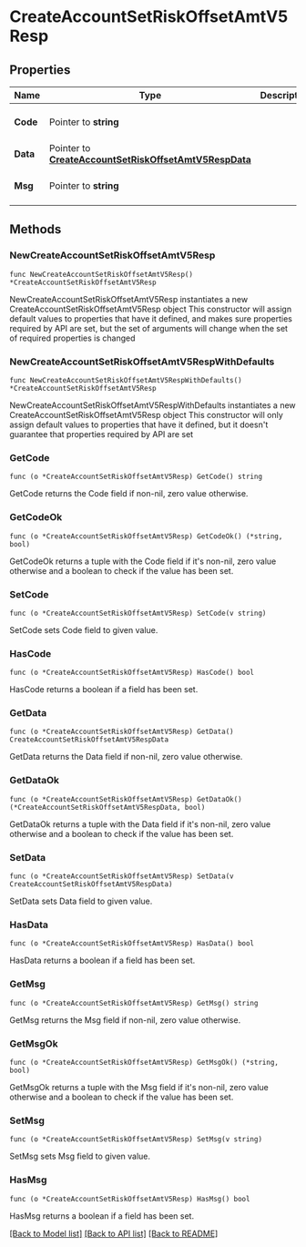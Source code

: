 # CreateAccountSetRiskOffsetAmtV5Resp

## Properties

Name | Type | Description | Notes
------------ | ------------- | ------------- | -------------
**Code** | Pointer to **string** |  | [optional] [default to ""]
**Data** | Pointer to [**CreateAccountSetRiskOffsetAmtV5RespData**](CreateAccountSetRiskOffsetAmtV5RespData.md) |  | [optional] 
**Msg** | Pointer to **string** |  | [optional] [default to ""]

## Methods

### NewCreateAccountSetRiskOffsetAmtV5Resp

`func NewCreateAccountSetRiskOffsetAmtV5Resp() *CreateAccountSetRiskOffsetAmtV5Resp`

NewCreateAccountSetRiskOffsetAmtV5Resp instantiates a new CreateAccountSetRiskOffsetAmtV5Resp object
This constructor will assign default values to properties that have it defined,
and makes sure properties required by API are set, but the set of arguments
will change when the set of required properties is changed

### NewCreateAccountSetRiskOffsetAmtV5RespWithDefaults

`func NewCreateAccountSetRiskOffsetAmtV5RespWithDefaults() *CreateAccountSetRiskOffsetAmtV5Resp`

NewCreateAccountSetRiskOffsetAmtV5RespWithDefaults instantiates a new CreateAccountSetRiskOffsetAmtV5Resp object
This constructor will only assign default values to properties that have it defined,
but it doesn't guarantee that properties required by API are set

### GetCode

`func (o *CreateAccountSetRiskOffsetAmtV5Resp) GetCode() string`

GetCode returns the Code field if non-nil, zero value otherwise.

### GetCodeOk

`func (o *CreateAccountSetRiskOffsetAmtV5Resp) GetCodeOk() (*string, bool)`

GetCodeOk returns a tuple with the Code field if it's non-nil, zero value otherwise
and a boolean to check if the value has been set.

### SetCode

`func (o *CreateAccountSetRiskOffsetAmtV5Resp) SetCode(v string)`

SetCode sets Code field to given value.

### HasCode

`func (o *CreateAccountSetRiskOffsetAmtV5Resp) HasCode() bool`

HasCode returns a boolean if a field has been set.

### GetData

`func (o *CreateAccountSetRiskOffsetAmtV5Resp) GetData() CreateAccountSetRiskOffsetAmtV5RespData`

GetData returns the Data field if non-nil, zero value otherwise.

### GetDataOk

`func (o *CreateAccountSetRiskOffsetAmtV5Resp) GetDataOk() (*CreateAccountSetRiskOffsetAmtV5RespData, bool)`

GetDataOk returns a tuple with the Data field if it's non-nil, zero value otherwise
and a boolean to check if the value has been set.

### SetData

`func (o *CreateAccountSetRiskOffsetAmtV5Resp) SetData(v CreateAccountSetRiskOffsetAmtV5RespData)`

SetData sets Data field to given value.

### HasData

`func (o *CreateAccountSetRiskOffsetAmtV5Resp) HasData() bool`

HasData returns a boolean if a field has been set.

### GetMsg

`func (o *CreateAccountSetRiskOffsetAmtV5Resp) GetMsg() string`

GetMsg returns the Msg field if non-nil, zero value otherwise.

### GetMsgOk

`func (o *CreateAccountSetRiskOffsetAmtV5Resp) GetMsgOk() (*string, bool)`

GetMsgOk returns a tuple with the Msg field if it's non-nil, zero value otherwise
and a boolean to check if the value has been set.

### SetMsg

`func (o *CreateAccountSetRiskOffsetAmtV5Resp) SetMsg(v string)`

SetMsg sets Msg field to given value.

### HasMsg

`func (o *CreateAccountSetRiskOffsetAmtV5Resp) HasMsg() bool`

HasMsg returns a boolean if a field has been set.


[[Back to Model list]](../README.md#documentation-for-models) [[Back to API list]](../README.md#documentation-for-api-endpoints) [[Back to README]](../README.md)


